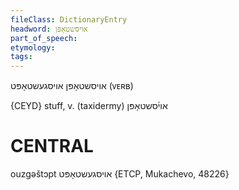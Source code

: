 ```yaml
---
fileClass: DictionaryEntry
headword: אויסשטאָפּן
part_of_speech: 
etymology: 
tags: 
---
```

אויסשטאָפּן
אויסגעשטאָפּט
(ᴠᴇʀʙ)

{CEYD}
stuff, v. (taxidermy) אוי֜סשטאָפּן

CENTRAL
========

ouzgəštɔpt אויסגעשטאָפּט {ETCP, Mukachevo, 48226}
